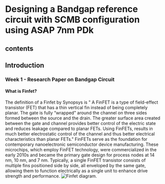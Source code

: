 # Designing a Bandgap reference circuit with SCMB configuration using ASAP 7nm PDk
## contents 
## Introduction 
### Week 1 - Research Paper on Bandgap Circuit 
#### What is Finfet? 
The definition of a Finfet by Synopsys is " 
A FinFET is a type of field-effect transistor (FET) that has a thin vertical fin instead of being completely planar. The gate is fully “wrapped” around the channel on three sides formed between the source and the drain. The greater surface area created between the gate and channel provides better control of the electric state and reduces leakage compared to planar FETs. Using FinFETs, results in much better electrostatic control of the channel and thus better electrical characteristics than planar FETs." 
FinFETs serve as the foundation for contemporary nanoelectronic semiconductor device manufacturing. These microchips, which employ FinFET technology, were commercialized in the early 2010s and became the primary gate design for process nodes at 14 nm, 10 nm, and 7 nm. Typically, a single FinFET transistor consists of multiple fins positioned side by side, all enveloped by the same gate, allowing them to function electrically as a single unit to enhance drive strength and performance.
<picture>
<img alt = "Finfet diagram." src=" https://images.synopsys.com/is/image/synopsys/finfet-glossary-diagram-finfet-fig1?qlt=82&wid=1200&ts=1673026690419&$responsive$&fit=constrain&dpr=off.png">
</picture>
